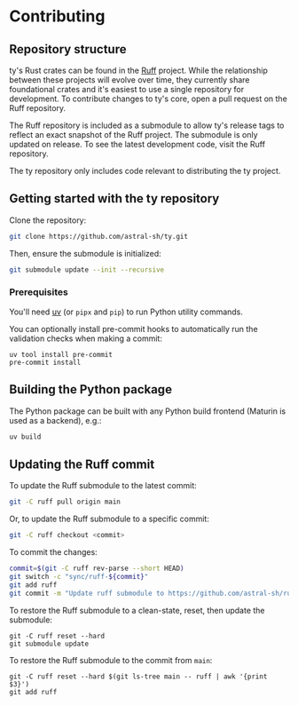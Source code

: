 # Contributing

## Repository structure

ty's Rust crates can be found in the [Ruff](https://github.com/astral-sh/ruff) project. While the
relationship between these projects will evolve over time, they currently share foundational crates
and it's easiest to use a single repository for development. To contribute changes to ty's core,
open a pull request on the Ruff repository.

The Ruff repository is included as a submodule to allow ty's release tags to reflect an exact
snapshot of the Ruff project. The submodule is only updated on release. To see the latest
development code, visit the Ruff repository.

The ty repository only includes code relevant to distributing the ty project.

## Getting started with the ty repository

Clone the repository:

```bash
git clone https://github.com/astral-sh/ty.git
```

Then, ensure the submodule is initialized:

```bash
git submodule update --init --recursive
```

### Prerequisites

You'll need [uv](https://docs.astral.sh/uv/getting-started/installation/) (or `pipx` and `pip`) to
run Python utility commands.

You can optionally install pre-commit hooks to automatically run the validation checks
when making a commit:

```shell
uv tool install pre-commit
pre-commit install
```

## Building the Python package

The Python package can be built with any Python build frontend (Maturin is used as a backend), e.g.:

```bash
uv build
```

## Updating the Ruff commit

To update the Ruff submodule to the latest commit:

```bash
git -C ruff pull origin main
```

Or, to update the Ruff submodule to a specific commit:

```bash
git -C ruff checkout <commit>
```

To commit the changes:

```bash
commit=$(git -C ruff rev-parse --short HEAD)
git switch -c "sync/ruff-${commit}"
git add ruff
git commit -m "Update ruff submodule to https://github.com/astral-sh/ruff/commit/${commit}"
```

To restore the Ruff submodule to a clean-state, reset, then update the submodule:

```
git -C ruff reset --hard
git submodule update
```

To restore the Ruff submodule to the commit from `main`:

```
git -C ruff reset --hard $(git ls-tree main -- ruff | awk '{print $3}')
git add ruff
```
